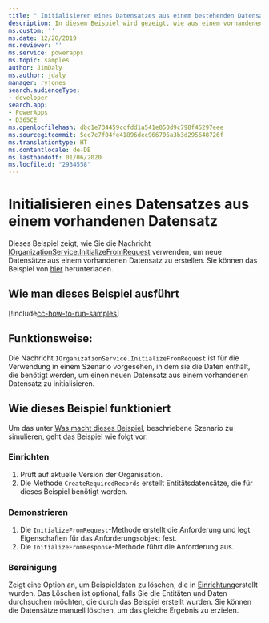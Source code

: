 ```yaml
---
title: " Initialisieren eines Datensatzes aus einem bestehenden Datensatz (Common Data Service) | Microsoft-Dokumentation"
description: In diesem Beispiel wird gezeigt, wie aus einem vorhandenen Datensatz ein neuer Datensatz erstellt wird.
ms.custom: ''
ms.date: 12/20/2019
ms.reviewer: ''
ms.service: powerapps
ms.topic: samples
author: JimDaly
ms.author: jdaly
manager: ryjones
search.audienceType:
- developer
search.app:
- PowerApps
- D365CE
ms.openlocfilehash: dbc1e734459ccfdd1a541e850d9c798f45297eee
ms.sourcegitcommit: 5ec7c7f04fe41896dec966706a3b3d295648726f
ms.translationtype: HT
ms.contentlocale: de-DE
ms.lasthandoff: 01/06/2020
ms.locfileid: "2934558"
---
```

# <a name="initailize-a-record-from-existing-record"></a>Initialisieren eines Datensatzes aus einem vorhandenen Datensatz

Dieses Beispiel zeigt, wie Sie die Nachricht [IOrganizationService.InitializeFromRequest](https://docs.microsoft.com/dotnet/api/microsoft.crm.sdk.messages.initializefromrequest?view=dynamics-general-ce-9) verwenden, um neue Datensätze aus einem vorhandenen Datensatz zu erstellen. Sie können das Beispiel von [hier](https://github.com/microsoft/PowerApps-Samples/tree/master/cds/orgsvc/C%23/InitializeRecordFromExisting) herunterladen.

## <a name="how-to-run-this-sample"></a>Wie man dieses Beispiel ausführt

[!include[cc-how-to-run-samples](../../includes/cc-how-to-run-samples.md)]

## <a name="what-this-sample-does"></a>Funktionsweise:

Die Nachricht `IOrganizationService.InitializeFromRequest` ist für die Verwendung in einem Szenario vorgesehen, in dem sie die Daten enthält, die benötigt werden, um einen neuen Datensatz aus einem vorhandenen Datensatz zu initialisieren.

## <a name="how-this-sample-works"></a>Wie dieses Beispiel funktioniert

Um das unter [Was macht dieses Beispiel](#what-this-sample-does), beschriebene Szenario zu simulieren, geht das Beispiel wie folgt vor:

### <a name="setup"></a>Einrichten

1. Prüft auf aktuelle Version der Organisation.
2. Die Methode `CreateRequiredRecords` erstellt Entitätsdatensätze, die für dieses Beispiel benötigt werden.


### <a name="demonstrate"></a>Demonstrieren

1. Die `InitializeFromRequest`-Methode erstellt die Anforderung und legt Eigenschaften für das Anforderungsobjekt fest. 
2. Die `InitializeFromResponse`-Methode führt die Anforderung aus.


### <a name="clean-up"></a>Bereinigung

Zeigt eine Option an, um Beispieldaten zu löschen, die in [Einrichtung](#setup)erstellt wurden. Das Löschen ist optional, falls Sie die Entitäten und Daten durchsuchen möchten, die durch das Beispiel erstellt wurden. Sie können die Datensätze manuell löschen, um das gleiche Ergebnis zu erzielen.

